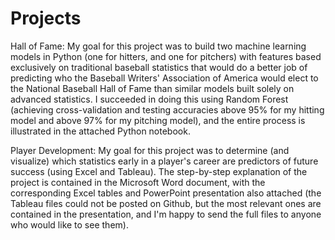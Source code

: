# Projects
Hall of Fame:  My goal for this project was to build two machine learning models in Python (one for hitters, and one for pitchers) with features based exclusively on traditional baseball statistics that would do a better job of predicting who the Baseball Writers' Association of America would elect to the National Baseball Hall of Fame than similar models built solely on advanced statistics.  I succeeded in doing this using Random Forest (achieving cross-validation and testing accuracies above 95% for my hitting model and above 97% for my pitching model), and the entire process is illustrated in the attached Python notebook.

Player Development:  My goal for this project was to determine (and visualize) which statistics early in a player's career are predictors of future success (using Excel and Tableau).  The step-by-step explanation of the project is contained in the Microsoft Word document, with the corresponding Excel tables and PowerPoint presentation also attached (the Tableau files could not be posted on Github, but the most relevant ones are contained in the presentation, and I'm happy to send the full files to anyone who would like to see them).
